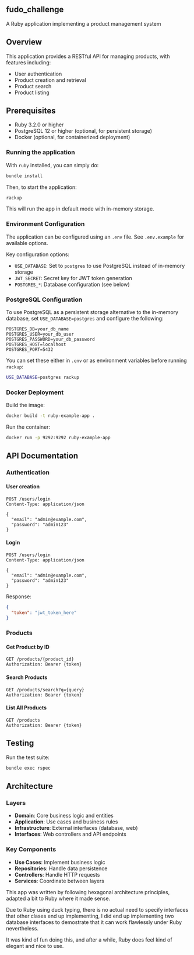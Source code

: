 ## fudo_challenge

A Ruby application implementing a product management system

## Overview

This application provides a RESTful API for managing products, with features including:
- User authentication
- Product creation and retrieval
- Product search
- Product listing

## Prerequisites

- Ruby 3.2.0 or higher
- PostgreSQL 12 or higher (optional, for persistent storage)
- Docker (optional, for containerized deployment)

### Running the application

With `ruby` installed, you can simply do:

```bash
bundle install
```

Then, to start the application:
```bash
rackup
```

This will run the app in default mode with in-memory storage.

### Environment Configuration

The application can be configured using an `.env` file. See `.env.example` for available options.

Key configuration options:
- `USE_DATABASE`: Set to `postgres` to use PostgreSQL instead of in-memory storage
- `JWT_SECRET`: Secret key for JWT token generation
- `POSTGRES_*`: Database configuration (see below)

### PostgreSQL Configuration

To use PostgreSQL as a persistent storage alternative to the in-memory database, set `USE_DATABASE=postgres` and configure the following:

```
POSTGRES_DB=your_db_name
POSTGRES_USER=your_db_user
POSTGRES_PASSWORD=your_db_password
POSTGRES_HOST=localhost
POSTGRES_PORT=5432
```

You can set these either in `.env` or as environment variables before running `rackup`:

```bash
USE_DATABASE=postgres rackup
```

### Docker Deployment

Build the image:
```bash
docker build -t ruby-example-app .
```

Run the container:
```bash
docker run -p 9292:9292 ruby-example-app
```

## API Documentation

### Authentication

#### User creation
```
POST /users/login
Content-Type: application/json

{
  "email": "admin@example.com",
  "password": "admin123"
}
```

#### Login
```
POST /users/login
Content-Type: application/json

{
  "email": "admin@example.com",
  "password": "admin123"
}
```

Response:
```json
{
  "token": "jwt_token_here"
}
```

### Products

#### Get Product by ID
```
GET /products/{product_id}
Authorization: Bearer {token}
```

#### Search Products
```
GET /products/search?q={query}
Authorization: Bearer {token}
```

#### List All Products
```
GET /products
Authorization: Bearer {token}
```

## Testing

Run the test suite:
```bash
bundle exec rspec
```

## Architecture

### Layers
- **Domain**: Core business logic and entities
- **Application**: Use cases and business rules
- **Infrastructure**: External interfaces (database, web)
- **Interfaces**: Web controllers and API endpoints

### Key Components
- **Use Cases**: Implement business logic
- **Repositories**: Handle data persistence
- **Controllers**: Handle HTTP requests
- **Services**: Coordinate between layers


This app was written by following hexagonal architecture principles, adapted a bit to Ruby where it made sense.

Due to Ruby using duck typing, there is no actual need to specify interfaces that other clases end up implementing, I did end up implementing two database interfaces to demostrate that it can work flawlessly under Ruby nevertheless.

It was kind of fun doing this, and after a while, Ruby does feel kind of elegant and nice to use.